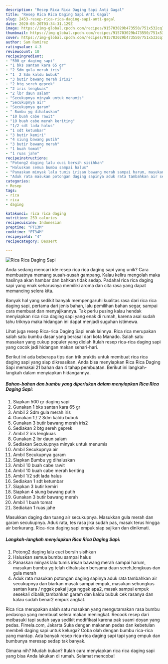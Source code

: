 ```yaml
---
description: "Resep Rica Rica Daging Sapi Anti Gagal"
title: "Resep Rica Rica Daging Sapi Anti Gagal"
slug: 2453-resep-rica-rica-daging-sapi-anti-gagal
date: 2020-05-20T03:34:31.129Z
image: https://img-global.cpcdn.com/recipes/915703029b473550/751x532cq70/rica-rica-daging-sapi-foto-resep-utama.jpg
thumbnail: https://img-global.cpcdn.com/recipes/915703029b473550/751x532cq70/rica-rica-daging-sapi-foto-resep-utama.jpg
cover: https://img-global.cpcdn.com/recipes/915703029b473550/751x532cq70/rica-rica-daging-sapi-foto-resep-utama.jpg
author: Sam Ramirez
ratingvalue: 4.3
reviewcount: 10
recipeingredient:
- "500 gr daging sapi"
- "1 bks santan kara 65 gr"
- "2 Sdm gula merah iris"
- "1  2 Sdm kaldu bubuk"
- "3 butir bawang merah iris2"
- "2 btg sereh geprek"
- "2 iris lengkuas"
- "2 lbr daun salam"
- "Secukupnya minyak untuk menumis"
- "Secukupnya air"
- "Secukupnya garam"
- " Bumbu yg dihaluskan"
- "10 buah cabe rawit"
- "10 buah cabe merah keriting"
- "1/2 sdt lada halus"
- "1 sdt ketumbar"
- "3 butir kemiri"
- "4 siung bawang putih"
- "3 butir bawang merah"
- "1 buah tomat"
- "1 ruas jahe"
recipeinstructions:
- "Potong2 daging lalu cuci bersih sisihkan"
- "Haluskan semua bumbu sampai halus"
- "Panaskan minyak lalu tumis irisan bawang merah sampai harum, masukan bumbu yg telah dihaluskan bersama daun sereh,lengkuas dan gula merah"
- "Aduk rata masukan potongan daging sapinya aduk rata tambahkan air secukupnya dan biarkan masak sampai empuk, masukan sebungkus santan kara / nggak pakai juga nggak apa2, masak sampai empuk sesekali dibalik,tambahkan garam dan kaldu bubuk cek rasanya dan kalau sudah benar2 empuk angkat."
categories:
- Resep
tags:
- rica
- rica
- daging

katakunci: rica rica daging 
nutrition: 259 calories
recipecuisine: Indonesian
preptime: "PT13M"
cooktime: "PT34M"
recipeyield: "4"
recipecategory: Dessert

---
```



![Rica Rica Daging Sapi](https://img-global.cpcdn.com/recipes/915703029b473550/751x532cq70/rica-rica-daging-sapi-foto-resep-utama.jpg)

Anda sedang mencari ide resep rica rica daging sapi yang unik? Cara membuatnya memang susah-susah gampang. Kalau keliru mengolah maka hasilnya akan hambar dan bahkan tidak sedap. Padahal rica rica daging sapi yang enak seharusnya memiliki aroma dan cita rasa yang dapat memancing selera kita.

Banyak hal yang sedikit banyak mempengaruhi kualitas rasa dari rica rica daging sapi, pertama dari jenis bahan, lalu pemilihan bahan segar, sampai cara membuat dan menyajikannya. Tak perlu pusing kalau hendak menyiapkan rica rica daging sapi yang enak di rumah, karena asal sudah tahu triknya maka hidangan ini dapat menjadi suguhan istimewa.

Lihat juga resep Rica-rica Daging Sapi enak lainnya. Rica rica merupakan salah satu bumbu dasar yang berasal dari kota Manado. Salah satu masakan yang cukup populer yang diolah Itulah resep rica-rica daging sapi yang cocok jadi hidangan makan sehari-hari.


Berikut ini ada beberapa tips dan trik praktis untuk membuat rica rica daging sapi yang siap dikreasikan. Anda bisa menyiapkan Rica Rica Daging Sapi memakai 21 bahan dan 4 tahap pembuatan. Berikut ini langkah-langkah dalam menyiapkan hidangannya.

<!--inarticleads1-->

##### Bahan-bahan dan bumbu yang diperlukan dalam menyiapkan Rica Rica Daging Sapi:

1. Siapkan 500 gr daging sapi
1. Gunakan 1 bks santan kara 65 gr
1. Ambil 2 Sdm gula merah iris
1. Gunakan 1 / 2 Sdm kaldu bubuk
1. Gunakan 3 butir bawang merah iris2
1. Sediakan 2 btg sereh geprek
1. Ambil 2 iris lengkuas
1. Gunakan 2 lbr daun salam
1. Sediakan Secukupnya minyak untuk menumis
1. Ambil Secukupnya air
1. Ambil Secukupnya garam
1. Siapkan  Bumbu yg dihaluskan
1. Ambil 10 buah cabe rawit
1. Ambil 10 buah cabe merah keriting
1. Ambil 1/2 sdt lada halus
1. Sediakan 1 sdt ketumbar
1. Siapkan 3 butir kemiri
1. Siapkan 4 siung bawang putih
1. Gunakan 3 butir bawang merah
1. Ambil 1 buah tomat
1. Sediakan 1 ruas jahe


Masukkan daging dan tuang air secukupnya. Masukkan gula merah dan garam secukupnya. Aduk rata, tes rasa jika sudah pas, masak terus hingga air berkurang. Rica-rica daging sapi empuk siap sajikan dan dinikmati. 

<!--inarticleads2-->

##### Langkah-langkah menyiapkan Rica Rica Daging Sapi:

1. Potong2 daging lalu cuci bersih sisihkan
1. Haluskan semua bumbu sampai halus
1. Panaskan minyak lalu tumis irisan bawang merah sampai harum, masukan bumbu yg telah dihaluskan bersama daun sereh,lengkuas dan gula merah
1. Aduk rata masukan potongan daging sapinya aduk rata tambahkan air secukupnya dan biarkan masak sampai empuk, masukan sebungkus santan kara / nggak pakai juga nggak apa2, masak sampai empuk sesekali dibalik,tambahkan garam dan kaldu bubuk cek rasanya dan kalau sudah benar2 empuk angkat.


Rica rica merupakan salah satu masakan yang mengutamakan rasa bumbu pedasnya yang membuat selera makan meningkat. Recook resep dari meibasuki tapi sudah saya sedikit modifikasi karena pak suami doyan yang pedas. Fimela.com, Jakarta Suka dengan makanan pedas dan kebetulan membeli daging sapi untuk kelurga? Coba olah dengan bumbu rica-rica yang mantap. Ada banyak resep rica-rica daging sapi tapi yang empuk dan bumbunya meresap sedap tak banyak. 

Gimana nih? Mudah bukan? Itulah cara menyiapkan rica rica daging sapi yang bisa Anda lakukan di rumah. Selamat mencoba!
